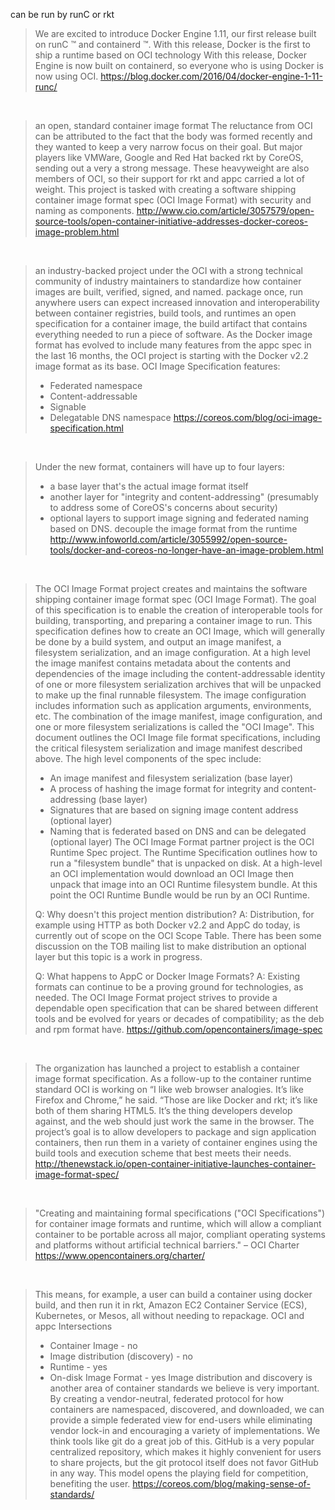 
can be run by runC or rkt

> We are excited to introduce Docker Engine 1.11, our first release built on runC ™ and containerd ™. With this release, Docker is the first to ship a runtime based on OCI technology
> With this release, Docker Engine is now built on containerd, so everyone who is using Docker is now using OCI.
> https://blog.docker.com/2016/04/docker-engine-1-11-runc/

<br>

> an open, standard container image format
> The reluctance from OCI can be attributed to the fact that the body was formed recently and they wanted to keep a very narrow focus on their goal.  But major players like VMWare, Google and Red Hat backed rkt by CoreOS, sending out a very a strong message. These heavyweight are also members of OCI, so their support for rkt and appc carried a lot of weight.
> This project is tasked with creating a software shipping container image format spec (OCI Image Format) with security and naming as components.
> http://www.cio.com/article/3057579/open-source-tools/open-container-initiative-addresses-docker-coreos-image-problem.html

<br>

> an industry-backed project under the OCI with a strong technical community of industry maintainers to standardize how container images are built, verified, signed, and named.
> package once, run anywhere
> users can expect increased innovation and interoperability between container registries, build tools, and runtimes
> an open specification for a container image, the build artifact that contains everything needed to run a piece of software.
> As the Docker image format has evolved to include many features from the appc spec in the last 16 months, the OCI project is starting with the Docker v2.2 image format as its base.
> OCI Image Specification features:
> - Federated namespace
> - Content-addressable
> - Signable
> - Delegatable DNS namespace
> https://coreos.com/blog/oci-image-specification.html

<br>

> Under the new format, containers will have up to four layers:
> - a base layer that's the actual image format itself
> - another layer for "integrity and content-addressing" (presumably to address some of CoreOS's concerns about security)
> - optional layers to support image signing and federated naming based on DNS.
> decouple the image format from the runtime
> http://www.infoworld.com/article/3055992/open-source-tools/docker-and-coreos-no-longer-have-an-image-problem.html

<br>

> The OCI Image Format project creates and maintains the software shipping container image format spec (OCI Image Format). The goal of this specification is to enable the creation of interoperable tools for building, transporting, and preparing a container image to run.
> This specification defines how to create an OCI Image, which will generally be done by a build system, and output an image manifest, a filesystem serialization, and an image configuration. At a high level the image manifest contains metadata about the contents and dependencies of the image including the content-addressable identity of one or more filesystem serialization archives that will be unpacked to make up the final runnable filesystem. The image configuration includes information such as application arguments, environments, etc. The combination of the image manifest, image configuration, and one or more filesystem serializations is called the "OCI Image".
> This document outlines the OCI Image file format specifications, including the critical filesystem serialization and image manifest described above.
> The high level components of the spec include:
> - An image manifest and filesystem serialization (base layer)
> - A process of hashing the image format for integrity and content-addressing (base layer)
> - Signatures that are based on signing image content address (optional layer)
> - Naming that is federated based on DNS and can be delegated (optional layer)
> The OCI Image Format partner project is the OCI Runtime Spec project. The Runtime Specification outlines how to run a "filesystem bundle" that is unpacked on disk. At a high-level an OCI implementation would download an OCI Image then unpack that image into an OCI Runtime filesystem bundle. At this point the OCI Runtime Bundle would be run by an OCI Runtime.
>
> Q: Why doesn't this project mention distribution?
> A: Distribution, for example using HTTP as both Docker v2.2 and AppC do today, is currently out of scope on the OCI Scope Table. There has been some discussion on the TOB mailing list to make distribution an optional layer but this topic is a work in progress.
>
> Q: What happens to AppC or Docker Image Formats?
> A: Existing formats can continue to be a proving ground for technologies, as needed. The OCI Image Format project strives to provide a dependable open specification that can be shared between different tools and be evolved for years or decades of compatibility; as the deb and rpm format have.
> https://github.com/opencontainers/image-spec

<br>

> The organization has launched a project to establish a container image format specification.
> As a follow-up to the container runtime standard OCI is working on
> “I like web browser analogies. It’s like Firefox and Chrome,” he said. “Those are like Docker and rkt; it’s like both of them sharing HTML5. It’s the thing developers develop against, and the web should just work the same in the browser.
> The project’s goal is to allow developers to package and sign application containers, then run them in a variety of container engines using the build tools and execution scheme that best meets their needs.
> http://thenewstack.io/open-container-initiative-launches-container-image-format-spec/

<br>

> "Creating and maintaining formal specifications ("OCI Specifications") for container image formats and runtime, which will allow a compliant container to be portable across all major, compliant operating systems and platforms without artificial technical barriers." – OCI Charter
> https://www.opencontainers.org/charter/

<br>

> This means, for example, a user can build a container using docker build, and then run it in rkt, Amazon EC2 Container Service (ECS), Kubernetes, or Mesos, all without needing to repackage.
> OCI and appc Intersections
> - Container Image - no
> - Image distribution (discovery) - no
> - Runtime - yes
> - On-disk Image Format - yes
> Image distribution and discovery is another area of container standards we believe is very important. By creating a vendor-neutral, federated protocol for how containers are namespaced, discovered, and downloaded, we can provide a simple federated view for end-users while eliminating vendor lock-in and encouraging a variety of implementations. We think tools like git do a great job of this. GitHub is a very popular centralized repository, which makes it highly convenient for users to share projects, but the git protocol itself does not favor GitHub in any way. This model opens the playing field for competition, benefiting the user.
> https://coreos.com/blog/making-sense-of-standards/
